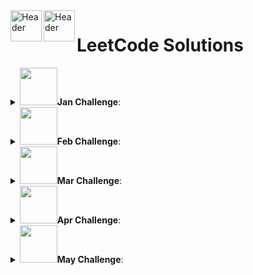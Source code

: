 <a href="https://github.com/ThisIsSakshi/Leetcode-Solutions-2023#gh-light-mode-only">
  <img align="left"  src="https://leetcode.com/_next/static/images/logo-ff2b712834cf26bf50a5de58ee27bcef.png" alt="Header" width="50" />
</a>
<a href="https://github.com/ThisIsSakshi/Leetcode-Solutions-2023#gh-dark-mode-only">
  <img align="left"  src="https://leetcode.com/_next/static/images/logo-dark-c96c407d175e36c81e236fcfdd682a0b.png" alt="Header" width="50" />
</a>
<h1>LeetCode Solutions</h1>

<details close> 
	<summary><img src = "https://leetcode.com/static/images/badges/2023/gif/2023-01.gif" width="60"/><b>Jan Challenge</b>:</summary>

<img src = "https://leetcode.com/static/images/badges/2023/gif/2023-01.gif" width="15"/> [1: 520. Detect Capital.py](https://github.com/ThisIsSakshi/Leetcode-Solutions/blob/main/Jan%20Challenge/1%3A%20520.%20Detect%20Capital.py) 


<img src = "https://leetcode.com/static/images/badges/2023/gif/2023-01.gif" width="15"/> [2: 290. Word Pattern.py](https://github.com/ThisIsSakshi/Leetcode-Solutions/blob/main/Jan%20Challenge/2%3A%20290.%20Word%20Pattern.py) 


<img src = "https://leetcode.com/static/images/badges/2023/gif/2023-01.gif" width="15"/> [3: 944. Delete Columns to Make Sorted.py](https://github.com/ThisIsSakshi/Leetcode-Solutions/blob/main/Jan%20Challenge/3%3A%20944.%20Delete%20Columns%20to%20Make%20Sorted.py) 


<img src = "https://leetcode.com/static/images/badges/2023/gif/2023-01.gif" width="15"/> [4: 2244. Minimum Rounds to Complete All Tasks.py](https://github.com/ThisIsSakshi/Leetcode-Solutions/blob/main/Jan%20Challenge/4%3A%202244.%20Minimum%20Rounds%20to%20Complete%20All%20Tasks.py) 


<img src = "https://leetcode.com/static/images/badges/2023/gif/2023-01.gif" width="15"/> [5: 452. Minimum Number of Arrows to Burst Balloons.py](https://github.com/ThisIsSakshi/Leetcode-Solutions/blob/main/Jan%20Challenge/5%3A%20452.%20Minimum%20Number%20of%20Arrows%20to%20Burst%20Balloons.py) 


<img src = "https://leetcode.com/static/images/badges/2023/gif/2023-01.gif" width="15"/> [6: 1833. Maximum Ice Cream Bars.py](https://github.com/ThisIsSakshi/Leetcode-Solutions/blob/main/Jan%20Challenge/6%3A%201833.%20Maximum%20Ice%20Cream%20Bars.py) 


<img src = "https://leetcode.com/static/images/badges/2023/gif/2023-01.gif" width="15"/> [7: 134. Gas Station.py](https://github.com/ThisIsSakshi/Leetcode-Solutions/blob/main/Jan%20Challenge/7%3A%20134.%20Gas%20Station.py) 


<img src = "https://leetcode.com/static/images/badges/2023/gif/2023-01.gif" width="15"/> [8: 149. Max Points on a Line.py](https://github.com/ThisIsSakshi/Leetcode-Solutions/blob/main/Jan%20Challenge/8%3A%20149.%20Max%20Points%20on%20a%20Line.py) 


<img src = "https://leetcode.com/static/images/badges/2023/gif/2023-01.gif" width="15"/> [9: 144. Binary Tree Preorder Traversal.py](https://github.com/ThisIsSakshi/Leetcode-Solutions/blob/main/Jan%20Challenge/9%3A%20144.%20Binary%20Tree%20Preorder%20Traversal.py) 


<img src = "https://leetcode.com/static/images/badges/2023/gif/2023-01.gif" width="15"/> [10: 100. Same Tree.py](https://github.com/ThisIsSakshi/Leetcode-Solutions/blob/main/Jan%20Challenge/10%3A%20100.%20Same%20Tree.py) 


<img src = "https://leetcode.com/static/images/badges/2023/gif/2023-01.gif" width="15"/> [11: 1443. Minimum Time to Collect All Apples in a Tree.py](https://github.com/ThisIsSakshi/Leetcode-Solutions/blob/main/Jan%20Challenge/11%3A%201443.%20Minimum%20Time%20to%20Collect%20All%20Apples%20in%20a%20Tree.py) 


<img src = "https://leetcode.com/static/images/badges/2023/gif/2023-01.gif" width="15"/> [12: 1519. Number of Nodes in the Sub-Tree With the Same Label.py](https://github.com/ThisIsSakshi/Leetcode-Solutions/blob/main/Jan%20Challenge/12%3A%201519.%20Number%20of%20Nodes%20in%20the%20Sub-Tree%20With%20the%20Same%20Label.py) 


<img src = "https://leetcode.com/static/images/badges/2023/gif/2023-01.gif" width="15"/> [13: 2246. Longest Path With Different Adjacent Characters.py](https://github.com/ThisIsSakshi/Leetcode-Solutions/blob/main/Jan%20Challenge/13%3A%202246.%20Longest%20Path%20With%20Different%20Adjacent%20Characters.py) 


<img src = "https://leetcode.com/static/images/badges/2023/gif/2023-01.gif" width="15"/> [14: 1061. Lexicographically Smallest Equivalent String.py](https://github.com/ThisIsSakshi/Leetcode-Solutions/blob/main/Jan%20Challenge/14%3A%201061.%20Lexicographically%20Smallest%20Equivalent%20String.py) 


<img src = "https://leetcode.com/static/images/badges/2023/gif/2023-01.gif" width="15"/> [15: 2421. Number of Good Paths.py](https://github.com/ThisIsSakshi/Leetcode-Solutions/blob/main/Jan%20Challenge/15%3A%202421.%20Number%20of%20Good%20Paths.py) 


<img src = "https://leetcode.com/static/images/badges/2023/gif/2023-01.gif" width="15"/> [16: 57. Insert Interval.py](https://github.com/ThisIsSakshi/Leetcode-Solutions/blob/main/Jan%20Challenge/16%3A%2057.%20Insert%20Interval.py) 


<img src = "https://leetcode.com/static/images/badges/2023/gif/2023-01.gif" width="15"/> [17: 926. Flip String to Monotone Increasing.py](https://github.com/ThisIsSakshi/Leetcode-Solutions/blob/main/Jan%20Challenge/17%3A%20926.%20Flip%20String%20to%20Monotone%20Increasing.py) 


<img src = "https://leetcode.com/static/images/badges/2023/gif/2023-01.gif" width="15"/> [18: 918. Maximum Sum Circular Subarray.py](https://github.com/ThisIsSakshi/Leetcode-Solutions/blob/main/Jan%20Challenge/18%3A%20918.%20Maximum%20Sum%20Circular%20Subarray.py) 


<img src = "https://leetcode.com/static/images/badges/2023/gif/2023-01.gif" width="15"/> [19: 491. Non-decreasing Subsequences.py](https://github.com/ThisIsSakshi/Leetcode-Solutions/blob/main/Jan%20Challenge/19%3A%20491.%20Non-decreasing%20Subsequences.py) 


<img src = "https://leetcode.com/static/images/badges/2023/gif/2023-01.gif" width="15"/> [20: 974. Subarray Sums Divisible by K.py](https://github.com/ThisIsSakshi/Leetcode-Solutions/blob/main/Jan%20Challenge/20%3A%20974.%20Subarray%20Sums%20Divisible%20by%20K.py) 


<img src = "https://leetcode.com/static/images/badges/2023/gif/2023-01.gif" width="15"/> [21: 93. Restore IP Addresses.py](https://github.com/ThisIsSakshi/Leetcode-Solutions/blob/main/Jan%20Challenge/21%3A%2093.%20Restore%20IP%20Addresses.py) 


<img src = "https://leetcode.com/static/images/badges/2023/gif/2023-01.gif" width="15"/> [22: 131. Palindrome Partitioning.py](https://github.com/ThisIsSakshi/Leetcode-Solutions/blob/main/Jan%20Challenge/22%3A%20131.%20Palindrome%20Partitioning.py) 


<img src = "https://leetcode.com/static/images/badges/2023/gif/2023-01.gif" width="15"/> [23: 997. Find the Town Judge.py](https://github.com/ThisIsSakshi/Leetcode-Solutions/blob/main/Jan%20Challenge/23%3A%20997.%20Find%20the%20Town%20Judge.py) 


<img src = "https://leetcode.com/static/images/badges/2023/gif/2023-01.gif" width="15"/> [24: 909. Snakes and Ladders.py](https://github.com/ThisIsSakshi/Leetcode-Solutions/blob/main/Jan%20Challenge/24%3A%20909.%20Snakes%20and%20Ladders.py) 


<img src = "https://leetcode.com/static/images/badges/2023/gif/2023-01.gif" width="15"/> [25: 2359. Find Closest Node to Given Two Nodes.py](https://github.com/ThisIsSakshi/Leetcode-Solutions/blob/main/Jan%20Challenge/25%3A%202359.%20Find%20Closest%20Node%20to%20Given%20Two%20Nodes.py) 


<img src = "https://leetcode.com/static/images/badges/2023/gif/2023-01.gif" width="15"/> [26: 787. Cheapest Flights Within K Stops.py](https://github.com/ThisIsSakshi/Leetcode-Solutions/blob/main/Jan%20Challenge/26%3A%20787.%20Cheapest%20Flights%20Within%20K%20Stops.py) 


<img src = "https://leetcode.com/static/images/badges/2023/gif/2023-01.gif" width="15"/> [27: 472. Concatenated Words.py](https://github.com/ThisIsSakshi/Leetcode-Solutions/blob/main/Jan%20Challenge/27%3A%20472.%20Concatenated%20Words.py) 


<img src = "https://leetcode.com/static/images/badges/2023/gif/2023-01.gif" width="15"/> [28: 352. Data Stream as Disjoint Intervals.py](https://github.com/ThisIsSakshi/Leetcode-Solutions/blob/main/Jan%20Challenge/28%3A%20352.%20Data%20Stream%20as%20Disjoint%20Intervals.py) 


<img src = "https://leetcode.com/static/images/badges/2023/gif/2023-01.gif" width="15"/> [29: 460. LFU Cache.py](https://github.com/ThisIsSakshi/Leetcode-Solutions/blob/main/Jan%20Challenge/29%3A%20460.%20LFU%20Cache.py) 


<img src = "https://leetcode.com/static/images/badges/2023/gif/2023-01.gif" width="15"/> [30: 1137. N-th Tribonacci Number.py](https://github.com/ThisIsSakshi/Leetcode-Solutions/blob/main/Jan%20Challenge/30%3A%201137.%20N-th%20Tribonacci%20Number.py) 


<img src = "https://leetcode.com/static/images/badges/2023/gif/2023-01.gif" width="15"/> [31: 1626. Best Team With No Conflicts.py](https://github.com/ThisIsSakshi/Leetcode-Solutions/blob/main/Jan%20Challenge/31%3A%201626.%20Best%20Team%20With%20No%20Conflicts.py) 

</details>

<details close> 
	<summary><img src = "https://leetcode.com/static/images/badges/2023/gif/2023-02.gif" width="60"/><b>Feb Challenge</b>:</summary>

<img src = "https://leetcode.com/static/images/badges/2023/gif/2023-02.gif" width="15"/> [1: 1071. Greatest Common Divisor of Strings.py](https://github.com/ThisIsSakshi/Leetcode-Solutions/blob/main/Feb%20Challenge/1%3A%201071.%20Greatest%20Common%20Divisor%20of%20Strings.py) 


<img src = "https://leetcode.com/static/images/badges/2023/gif/2023-02.gif" width="15"/> [2: 953. Verifying an Alien Dictionary.py](https://github.com/ThisIsSakshi/Leetcode-Solutions/blob/main/Feb%20Challenge/2%3A%20953.%20Verifying%20an%20Alien%20Dictionary.py) 


<img src = "https://leetcode.com/static/images/badges/2023/gif/2023-02.gif" width="15"/> [3: 6. Zigzag Conversion.py](https://github.com/ThisIsSakshi/Leetcode-Solutions/blob/main/Feb%20Challenge/3%3A%206.%20Zigzag%20Conversion.py) 


<img src = "https://leetcode.com/static/images/badges/2023/gif/2023-02.gif" width="15"/> [4: 438. Find All Anagrams in a String.py](https://github.com/ThisIsSakshi/Leetcode-Solutions/blob/main/Feb%20Challenge/4%3A%20438.%20Find%20All%20Anagrams%20in%20a%20String.py) 


<img src = "https://leetcode.com/static/images/badges/2023/gif/2023-02.gif" width="15"/> [5: 1470. Shuffle the Array.py](https://github.com/ThisIsSakshi/Leetcode-Solutions/blob/main/Feb%20Challenge/5%3A%201470.%20Shuffle%20the%20Array.py) 


<img src = "https://leetcode.com/static/images/badges/2023/gif/2023-02.gif" width="15"/> [6: 567. Permutation in String.py](https://github.com/ThisIsSakshi/Leetcode-Solutions/blob/main/Feb%20Challenge/6%3A%20567.%20Permutation%20in%20String.py) 


<img src = "https://leetcode.com/static/images/badges/2023/gif/2023-02.gif" width="15"/> [7: 904. Fruit Into Baskets.py](https://github.com/ThisIsSakshi/Leetcode-Solutions/blob/main/Feb%20Challenge/7%3A%20904.%20Fruit%20Into%20Baskets.py) 


<img src = "https://leetcode.com/static/images/badges/2023/gif/2023-02.gif" width="15"/> [8: 45. Jump Game II.py](https://github.com/ThisIsSakshi/Leetcode-Solutions/blob/main/Feb%20Challenge/8%3A%2045.%20Jump%20Game%20II.py) 


<img src = "https://leetcode.com/static/images/badges/2023/gif/2023-02.gif" width="15"/> [9: 2306. Naming a Company.py](https://github.com/ThisIsSakshi/Leetcode-Solutions/blob/main/Feb%20Challenge/9%3A%202306.%20Naming%20a%20Company.py) 


<img src = "https://leetcode.com/static/images/badges/2023/gif/2023-02.gif" width="15"/> [10: 1162. As Far from Land as Possible.py](https://github.com/ThisIsSakshi/Leetcode-Solutions/blob/main/Feb%20Challenge/10%3A%201162.%20As%20Far%20from%20Land%20as%20Possible.py) 


<img src = "https://leetcode.com/static/images/badges/2023/gif/2023-02.gif" width="15"/> [11: 1129. Shortest Path with Alternating Colors.py](https://github.com/ThisIsSakshi/Leetcode-Solutions/blob/main/Feb%20Challenge/11%3A%201129.%20Shortest%20Path%20with%20Alternating%20Colors.py) 


<img src = "https://leetcode.com/static/images/badges/2023/gif/2023-02.gif" width="15"/> [12: 2477. Minimum Fuel Cost to Report to the Capital.py](https://github.com/ThisIsSakshi/Leetcode-Solutions/blob/main/Feb%20Challenge/12%3A%202477.%20Minimum%20Fuel%20Cost%20to%20Report%20to%20the%20Capital.py) 


<img src = "https://leetcode.com/static/images/badges/2023/gif/2023-02.gif" width="15"/> [13: 1523. Count Odd Numbers in an Interval Range.py](https://github.com/ThisIsSakshi/Leetcode-Solutions/blob/main/Feb%20Challenge/13%3A%201523.%20Count%20Odd%20Numbers%20in%20an%20Interval%20Range.py) 


<img src = "https://leetcode.com/static/images/badges/2023/gif/2023-02.gif" width="15"/> [14: 67. Add Binary.py](https://github.com/ThisIsSakshi/Leetcode-Solutions/blob/main/Feb%20Challenge/14%3A%2067.%20Add%20Binary.py) 


<img src = "https://leetcode.com/static/images/badges/2023/gif/2023-02.gif" width="15"/> [15: 989. Add to Array-Form of Integer.py](https://github.com/ThisIsSakshi/Leetcode-Solutions/blob/main/Feb%20Challenge/15%3A%20989.%20Add%20to%20Array-Form%20of%20Integer.py) 


<img src = "https://leetcode.com/static/images/badges/2023/gif/2023-02.gif" width="15"/> [16: 104. Maximum Depth of Binary Tree.py](https://github.com/ThisIsSakshi/Leetcode-Solutions/blob/main/Feb%20Challenge/16%3A%20104.%20Maximum%20Depth%20of%20Binary%20Tree.py) 


<img src = "https://leetcode.com/static/images/badges/2023/gif/2023-02.gif" width="15"/> [17: 783. Minimum Distance Between BST Nodes.py](https://github.com/ThisIsSakshi/Leetcode-Solutions/blob/main/Feb%20Challenge/17%3A%20783.%20Minimum%20Distance%20Between%20BST%20Nodes.py) 


<img src = "https://leetcode.com/static/images/badges/2023/gif/2023-02.gif" width="15"/> [18: 226. Invert Binary Tree.py](https://github.com/ThisIsSakshi/Leetcode-Solutions/blob/main/Feb%20Challenge/18%3A%20226.%20Invert%20Binary%20Tree.py) 


<img src = "https://leetcode.com/static/images/badges/2023/gif/2023-02.gif" width="15"/> [19: 103. Binary Tree Zigzag Level Order Traversal.py](https://github.com/ThisIsSakshi/Leetcode-Solutions/blob/main/Feb%20Challenge/19%3A%20103.%20Binary%20Tree%20Zigzag%20Level%20Order%20Traversal.py) 


<img src = "https://leetcode.com/static/images/badges/2023/gif/2023-02.gif" width="15"/> [20: 35. Search Insert Position.py](https://github.com/ThisIsSakshi/Leetcode-Solutions/blob/main/Feb%20Challenge/20%3A%2035.%20Search%20Insert%20Position.py) 


<img src = "https://leetcode.com/static/images/badges/2023/gif/2023-02.gif" width="15"/> [21: 540. Single Element in a Sorted Array.py](https://github.com/ThisIsSakshi/Leetcode-Solutions/blob/main/Feb%20Challenge/21%3A%20540.%20Single%20Element%20in%20a%20Sorted%20Array.py) 


<img src = "https://leetcode.com/static/images/badges/2023/gif/2023-02.gif" width="15"/> [22: 1011. Capacity To Ship Packages Within D Days.py](https://github.com/ThisIsSakshi/Leetcode-Solutions/blob/main/Feb%20Challenge/22%3A%201011.%20Capacity%20To%20Ship%20Packages%20Within%20D%20Days.py) 


<img src = "https://leetcode.com/static/images/badges/2023/gif/2023-02.gif" width="15"/> [23: 502. IPO.py](https://github.com/ThisIsSakshi/Leetcode-Solutions/blob/main/Feb%20Challenge/23%3A%20502.%20IPO.py) 


<img src = "https://leetcode.com/static/images/badges/2023/gif/2023-02.gif" width="15"/> [24: 1675. Minimize Deviation in Array.py](https://github.com/ThisIsSakshi/Leetcode-Solutions/blob/main/Feb%20Challenge/24%3A%201675.%20Minimize%20Deviation%20in%20Array.py) 


<img src = "https://leetcode.com/static/images/badges/2023/gif/2023-02.gif" width="15"/> [25: 121. Best Time to Buy and Sell Stock.py](https://github.com/ThisIsSakshi/Leetcode-Solutions/blob/main/Feb%20Challenge/25%3A%20121.%20Best%20Time%20to%20Buy%20and%20Sell%20Stock.py) 


<img src = "https://leetcode.com/static/images/badges/2023/gif/2023-02.gif" width="15"/> [26: 72. Edit Distance.py](https://github.com/ThisIsSakshi/Leetcode-Solutions/blob/main/Feb%20Challenge/26%3A%2072.%20Edit%20Distance.py) 


<img src = "https://leetcode.com/static/images/badges/2023/gif/2023-02.gif" width="15"/> [27: 427. Construct Quad Tree.py](https://github.com/ThisIsSakshi/Leetcode-Solutions/blob/main/Feb%20Challenge/27%3A%20427.%20Construct%20Quad%20Tree.py) 


<img src = "https://leetcode.com/static/images/badges/2023/gif/2023-02.gif" width="15"/> [28: 652. Find Duplicate Subtrees.py](https://github.com/ThisIsSakshi/Leetcode-Solutions/blob/main/Feb%20Challenge/28%3A%20652.%20Find%20Duplicate%20Subtrees.py) 

</details>

<details close> 
	<summary><img src = "https://leetcode.com/static/images/badges/2023/gif/2023-03.gif" width="60"/><b>Mar Challenge</b>:</summary>

<img src = "https://leetcode.com/static/images/badges/2023/gif/2023-03.gif" width="15"/> [1: 912. Sort an Array.py](https://github.com/ThisIsSakshi/Leetcode-Solutions/blob/main/Mar%20Challenge/1%3A%20912.%20Sort%20an%20Array.py) 


<img src = "https://leetcode.com/static/images/badges/2023/gif/2023-03.gif" width="15"/> [2: 443. String Compression.py](https://github.com/ThisIsSakshi/Leetcode-Solutions/blob/main/Mar%20Challenge/2%3A%20443.%20String%20Compression.py) 


<img src = "https://leetcode.com/static/images/badges/2023/gif/2023-03.gif" width="15"/> [3: 28. Find the Index of the First Occurrence in a String.py](https://github.com/ThisIsSakshi/Leetcode-Solutions/blob/main/Mar%20Challenge/3%3A%2028.%20Find%20the%20Index%20of%20the%20First%20Occurrence%20in%20a%20String.py) 


<img src = "https://leetcode.com/static/images/badges/2023/gif/2023-03.gif" width="15"/> [4: 2444. Count Subarrays With Fixed Bounds.py](https://github.com/ThisIsSakshi/Leetcode-Solutions/blob/main/Mar%20Challenge/4%3A%202444.%20Count%20Subarrays%20With%20Fixed%20Bounds.py) 


<img src = "https://leetcode.com/static/images/badges/2023/gif/2023-03.gif" width="15"/> [5: 1345. Jump Game IV.py](https://github.com/ThisIsSakshi/Leetcode-Solutions/blob/main/Mar%20Challenge/5%3A%201345.%20Jump%20Game%20IV.py) 


<img src = "https://leetcode.com/static/images/badges/2023/gif/2023-03.gif" width="15"/> [6: 1539. Kth Missing Positive Number.py](https://github.com/ThisIsSakshi/Leetcode-Solutions/blob/main/Mar%20Challenge/6%3A%201539.%20Kth%20Missing%20Positive%20Number.py) 


<img src = "https://leetcode.com/static/images/badges/2023/gif/2023-03.gif" width="15"/> [7: 2187. Minimum Time to Complete Trips.py](https://github.com/ThisIsSakshi/Leetcode-Solutions/blob/main/Mar%20Challenge/7%3A%202187.%20Minimum%20Time%20to%20Complete%20Trips.py) 


<img src = "https://leetcode.com/static/images/badges/2023/gif/2023-03.gif" width="15"/> [8: 875. Koko Eating Bananas.py](https://github.com/ThisIsSakshi/Leetcode-Solutions/blob/main/Mar%20Challenge/8%3A%20875.%20Koko%20Eating%20Bananas.py) 


<img src = "https://leetcode.com/static/images/badges/2023/gif/2023-03.gif" width="15"/> [9: 142. Linked List Cycle II.py](https://github.com/ThisIsSakshi/Leetcode-Solutions/blob/main/Mar%20Challenge/9%3A%20142.%20Linked%20List%20Cycle%20II.py) 


<img src = "https://leetcode.com/static/images/badges/2023/gif/2023-03.gif" width="15"/> [10: 382. Linked List Random Node.py](https://github.com/ThisIsSakshi/Leetcode-Solutions/blob/main/Mar%20Challenge/10%3A%20382.%20Linked%20List%20Random%20Node.py) 


<img src = "https://leetcode.com/static/images/badges/2023/gif/2023-03.gif" width="15"/> [11: 109. Convert Sorted List to Binary Search Tree.py](https://github.com/ThisIsSakshi/Leetcode-Solutions/blob/main/Mar%20Challenge/11%3A%20109.%20Convert%20Sorted%20List%20to%20Binary%20Search%20Tree.py) 


<img src = "https://leetcode.com/static/images/badges/2023/gif/2023-03.gif" width="15"/> [12: 23. Merge k Sorted Lists.py](https://github.com/ThisIsSakshi/Leetcode-Solutions/blob/main/Mar%20Challenge/12%3A%2023.%20Merge%20k%20Sorted%20Lists.py) 


<img src = "https://leetcode.com/static/images/badges/2023/gif/2023-03.gif" width="15"/> [13: 101. Symmetric Tree.py](https://github.com/ThisIsSakshi/Leetcode-Solutions/blob/main/Mar%20Challenge/13%3A%20101.%20Symmetric%20Tree.py) 


<img src = "https://leetcode.com/static/images/badges/2023/gif/2023-03.gif" width="15"/> [14: 129. Sum Root to Leaf Numbers.py](https://github.com/ThisIsSakshi/Leetcode-Solutions/blob/main/Mar%20Challenge/14%3A%20129.%20Sum%20Root%20to%20Leaf%20Numbers.py) 


<img src = "https://leetcode.com/static/images/badges/2023/gif/2023-03.gif" width="15"/> [15: 958. Check Completeness of a Binary Tree.py](https://github.com/ThisIsSakshi/Leetcode-Solutions/blob/main/Mar%20Challenge/15%3A%20958.%20Check%20Completeness%20of%20a%20Binary%20Tree.py) 


<img src = "https://leetcode.com/static/images/badges/2023/gif/2023-03.gif" width="15"/> [16: 106. Construct Binary Tree from Inorder and Postorder Traversal.py](https://github.com/ThisIsSakshi/Leetcode-Solutions/blob/main/Mar%20Challenge/16%3A%20106.%20Construct%20Binary%20Tree%20from%20Inorder%20and%20Postorder%20Traversal.py) 


<img src = "https://leetcode.com/static/images/badges/2023/gif/2023-03.gif" width="15"/> [17: 208. Implement Trie (Prefix Tree).py](https://github.com/ThisIsSakshi/Leetcode-Solutions/blob/main/Mar%20Challenge/17%3A%20208.%20Implement%20Trie%20%28Prefix%20Tree%29.py) 


<img src = "https://leetcode.com/static/images/badges/2023/gif/2023-03.gif" width="15"/> [18: 1472. Design Browser History.py](https://github.com/ThisIsSakshi/Leetcode-Solutions/blob/main/Mar%20Challenge/18%3A%201472.%20Design%20Browser%20History.py) 


<img src = "https://leetcode.com/static/images/badges/2023/gif/2023-03.gif" width="15"/> [19: 211. Design Add and Search Words Data Structure.py](https://github.com/ThisIsSakshi/Leetcode-Solutions/blob/main/Mar%20Challenge/19%3A%20211.%20Design%20Add%20and%20Search%20Words%20Data%20Structure.py) 


<img src = "https://leetcode.com/static/images/badges/2023/gif/2023-03.gif" width="15"/> [20: 605. Can Place Flowers.py](https://github.com/ThisIsSakshi/Leetcode-Solutions/blob/main/Mar%20Challenge/20%3A%20605.%20Can%20Place%20Flowers.py) 


<img src = "https://leetcode.com/static/images/badges/2023/gif/2023-03.gif" width="15"/> [21: 2348. Number of Zero-Filled Subarrays.py](https://github.com/ThisIsSakshi/Leetcode-Solutions/blob/main/Mar%20Challenge/21%3A%202348.%20Number%20of%20Zero-Filled%20Subarrays.py) 


<img src = "https://leetcode.com/static/images/badges/2023/gif/2023-03.gif" width="15"/> [22: 2492. Minimum Score of a Path Between Two Cities.py](https://github.com/ThisIsSakshi/Leetcode-Solutions/blob/main/Mar%20Challenge/22%3A%202492.%20Minimum%20Score%20of%20a%20Path%20Between%20Two%20Cities.py) 


<img src = "https://leetcode.com/static/images/badges/2023/gif/2023-03.gif" width="15"/> [23: 1319. Number of Operations to Make Network Connected.py](https://github.com/ThisIsSakshi/Leetcode-Solutions/blob/main/Mar%20Challenge/23%3A%201319.%20Number%20of%20Operations%20to%20Make%20Network%20Connected.py) 


<img src = "https://leetcode.com/static/images/badges/2023/gif/2023-03.gif" width="15"/> [24: 1466. Reorder Routes to Make All Paths Lead to the City Zero.py](https://github.com/ThisIsSakshi/Leetcode-Solutions/blob/main/Mar%20Challenge/24%3A%201466.%20Reorder%20Routes%20to%20Make%20All%20Paths%20Lead%20to%20the%20City%20Zero.py) 


<img src = "https://leetcode.com/static/images/badges/2023/gif/2023-03.gif" width="15"/> [25: 2316. Count Unreachable Pairs of Nodes in an Undirected Graph.py](https://github.com/ThisIsSakshi/Leetcode-Solutions/blob/main/Mar%20Challenge/25%3A%202316.%20Count%20Unreachable%20Pairs%20of%20Nodes%20in%20an%20Undirected%20Graph.py) 


<img src = "https://leetcode.com/static/images/badges/2023/gif/2023-03.gif" width="15"/> [26: 2360. Longest Cycle in a Graph.py](https://github.com/ThisIsSakshi/Leetcode-Solutions/blob/main/Mar%20Challenge/26%3A%202360.%20Longest%20Cycle%20in%20a%20Graph.py) 


<img src = "https://leetcode.com/static/images/badges/2023/gif/2023-03.gif" width="15"/> [27: 64. Minimum Path Sum.py](https://github.com/ThisIsSakshi/Leetcode-Solutions/blob/main/Mar%20Challenge/27%3A%2064.%20Minimum%20Path%20Sum.py) 


<img src = "https://leetcode.com/static/images/badges/2023/gif/2023-03.gif" width="15"/> [28: 983. Minimum Cost For Tickets.py](https://github.com/ThisIsSakshi/Leetcode-Solutions/blob/main/Mar%20Challenge/28%3A%20983.%20Minimum%20Cost%20For%20Tickets.py) 


<img src = "https://leetcode.com/static/images/badges/2023/gif/2023-03.gif" width="15"/> [29: 1402. Reducing Dishes.py](https://github.com/ThisIsSakshi/Leetcode-Solutions/blob/main/Mar%20Challenge/29%3A%201402.%20Reducing%20Dishes.py) 


<img src = "https://leetcode.com/static/images/badges/2023/gif/2023-03.gif" width="15"/> [30: 87. Scramble String.py](https://github.com/ThisIsSakshi/Leetcode-Solutions/blob/main/Mar%20Challenge/30%3A%2087.%20Scramble%20String.py) 


<img src = "https://leetcode.com/static/images/badges/2023/gif/2023-03.gif" width="15"/> [31: 1444. Number of Ways of Cutting a Pizza.py](https://github.com/ThisIsSakshi/Leetcode-Solutions/blob/main/Mar%20Challenge/31%3A%201444.%20Number%20of%20Ways%20of%20Cutting%20a%20Pizza.py) 

</details>

<details close> 
	<summary><img src = "https://leetcode.com/static/images/badges/2023/gif/2023-04.gif" width="60"/><b>Apr Challenge</b>:</summary>

<img src = "https://leetcode.com/static/images/badges/2023/gif/2023-04.gif" width="15"/> [2: 2300. Successful Pairs of Spells and Potions.py](https://github.com/ThisIsSakshi/Leetcode-Solutions/blob/main/Apr%20Challenge/2%3A%202300.%20Successful%20Pairs%20of%20Spells%20and%20Potions.py) 


<img src = "https://leetcode.com/static/images/badges/2023/gif/2023-04.gif" width="15"/> [3: 881. Boats to Save People.py](https://github.com/ThisIsSakshi/Leetcode-Solutions/blob/main/Apr%20Challenge/3%3A%20881.%20Boats%20to%20Save%20People.py) 


<img src = "https://leetcode.com/static/images/badges/2023/gif/2023-04.gif" width="15"/> [4: 2405. Optimal Partition of String.py](https://github.com/ThisIsSakshi/Leetcode-Solutions/blob/main/Apr%20Challenge/4%3A%202405.%20Optimal%20Partition%20of%20String.py) 


<img src = "https://leetcode.com/static/images/badges/2023/gif/2023-04.gif" width="15"/> [5: 2439. Minimize Maximum of Array.py](https://github.com/ThisIsSakshi/Leetcode-Solutions/blob/main/Apr%20Challenge/5%3A%202439.%20Minimize%20Maximum%20of%20Array.py) 


<img src = "https://leetcode.com/static/images/badges/2023/gif/2023-04.gif" width="15"/> [6: 1254. Number of Closed Islands.py](https://github.com/ThisIsSakshi/Leetcode-Solutions/blob/main/Apr%20Challenge/6%3A%201254.%20Number%20of%20Closed%20Islands.py) 


<img src = "https://leetcode.com/static/images/badges/2023/gif/2023-04.gif" width="15"/> [7: 1020. Number of Enclaves.py](https://github.com/ThisIsSakshi/Leetcode-Solutions/blob/main/Apr%20Challenge/7%3A%201020.%20Number%20of%20Enclaves.py) 


<img src = "https://leetcode.com/static/images/badges/2023/gif/2023-04.gif" width="15"/> [8: 133. Clone Graph.py](https://github.com/ThisIsSakshi/Leetcode-Solutions/blob/main/Apr%20Challenge/8%3A%20133.%20Clone%20Graph.py) 


<img src = "https://leetcode.com/static/images/badges/2023/gif/2023-04.gif" width="15"/> [9: 1857. Largest Color Value in a Directed Graph.py](https://github.com/ThisIsSakshi/Leetcode-Solutions/blob/main/Apr%20Challenge/9%3A%201857.%20Largest%20Color%20Value%20in%20a%20Directed%20Graph.py) 


<img src = "https://leetcode.com/static/images/badges/2023/gif/2023-04.gif" width="15"/> [10: 20. Valid Parentheses.py](https://github.com/ThisIsSakshi/Leetcode-Solutions/blob/main/Apr%20Challenge/10%3A%2020.%20Valid%20Parentheses.py) 


<img src = "https://leetcode.com/static/images/badges/2023/gif/2023-04.gif" width="15"/> [11: 2390. Removing Stars From a String.py](https://github.com/ThisIsSakshi/Leetcode-Solutions/blob/main/Apr%20Challenge/11%3A%202390.%20Removing%20Stars%20From%20a%20String.py) 


<img src = "https://leetcode.com/static/images/badges/2023/gif/2023-04.gif" width="15"/> [12: 71. Simplify Path.py](https://github.com/ThisIsSakshi/Leetcode-Solutions/blob/main/Apr%20Challenge/12%3A%2071.%20Simplify%20Path.py) 


<img src = "https://leetcode.com/static/images/badges/2023/gif/2023-04.gif" width="15"/> [13: 946. Validate Stack Sequences.py](https://github.com/ThisIsSakshi/Leetcode-Solutions/blob/main/Apr%20Challenge/13%3A%20946.%20Validate%20Stack%20Sequences.py) 


<img src = "https://leetcode.com/static/images/badges/2023/gif/2023-04.gif" width="15"/> [14: 516. Longest Palindromic Subsequence.py](https://github.com/ThisIsSakshi/Leetcode-Solutions/blob/main/Apr%20Challenge/14%3A%20516.%20Longest%20Palindromic%20Subsequence.py) 


<img src = "https://leetcode.com/static/images/badges/2023/gif/2023-04.gif" width="15"/> [15: 2218. Maximum Value of K Coins From Piles.py](https://github.com/ThisIsSakshi/Leetcode-Solutions/blob/main/Apr%20Challenge/15%3A%202218.%20Maximum%20Value%20of%20K%20Coins%20From%20Piles.py) 


<img src = "https://leetcode.com/static/images/badges/2023/gif/2023-04.gif" width="15"/> [16: 1639. Number of Ways to Form a Target String Given a Dictionary.py](https://github.com/ThisIsSakshi/Leetcode-Solutions/blob/main/Apr%20Challenge/16%3A%201639.%20Number%20of%20Ways%20to%20Form%20a%20Target%20String%20Given%20a%20Dictionary.py) 


<img src = "https://leetcode.com/static/images/badges/2023/gif/2023-04.gif" width="15"/> [17: 1431. Kids With the Greatest Number of Candies.py](https://github.com/ThisIsSakshi/Leetcode-Solutions/blob/main/Apr%20Challenge/17%3A%201431.%20Kids%20With%20the%20Greatest%20Number%20of%20Candies.py) 


<img src = "https://leetcode.com/static/images/badges/2023/gif/2023-04.gif" width="15"/> [18: 1768. Merge Strings Alternately.py](https://github.com/ThisIsSakshi/Leetcode-Solutions/blob/main/Apr%20Challenge/18%3A%201768.%20Merge%20Strings%20Alternately.py) 


<img src = "https://leetcode.com/static/images/badges/2023/gif/2023-04.gif" width="15"/> [19: 1372. Longest ZigZag Path in a Binary Tree.py](https://github.com/ThisIsSakshi/Leetcode-Solutions/blob/main/Apr%20Challenge/19%3A%201372.%20Longest%20ZigZag%20Path%20in%20a%20Binary%20Tree.py) 


<img src = "https://leetcode.com/static/images/badges/2023/gif/2023-04.gif" width="15"/> [20: 662. Maximum Width of Binary Tree.py](https://github.com/ThisIsSakshi/Leetcode-Solutions/blob/main/Apr%20Challenge/20%3A%20662.%20Maximum%20Width%20of%20Binary%20Tree.py) 


<img src = "https://leetcode.com/static/images/badges/2023/gif/2023-04.gif" width="15"/> [21: 879. Profitable Schemes.py](https://github.com/ThisIsSakshi/Leetcode-Solutions/blob/main/Apr%20Challenge/21%3A%20879.%20Profitable%20Schemes.py) 


<img src = "https://leetcode.com/static/images/badges/2023/gif/2023-04.gif" width="15"/> [22: 1312. Minimum Insertion Steps to Make a String Palindrome.py](https://github.com/ThisIsSakshi/Leetcode-Solutions/blob/main/Apr%20Challenge/22%3A%201312.%20Minimum%20Insertion%20Steps%20to%20Make%20a%20String%20Palindrome.py) 


<img src = "https://leetcode.com/static/images/badges/2023/gif/2023-04.gif" width="15"/> [23: 1416. Restore The Array.py](https://github.com/ThisIsSakshi/Leetcode-Solutions/blob/main/Apr%20Challenge/23%3A%201416.%20Restore%20The%20Array.py) 


<img src = "https://leetcode.com/static/images/badges/2023/gif/2023-04.gif" width="15"/> [24: 1046. Last Stone Weight.py](https://github.com/ThisIsSakshi/Leetcode-Solutions/blob/main/Apr%20Challenge/24%3A%201046.%20Last%20Stone%20Weight.py) 


<img src = "https://leetcode.com/static/images/badges/2023/gif/2023-04.gif" width="15"/> [25: 2336. Smallest Number in Infinite Set.py](https://github.com/ThisIsSakshi/Leetcode-Solutions/blob/main/Apr%20Challenge/25%3A%202336.%20Smallest%20Number%20in%20Infinite%20Set.py) 


<img src = "https://leetcode.com/static/images/badges/2023/gif/2023-04.gif" width="15"/> [26: 258. Add Digits.py](https://github.com/ThisIsSakshi/Leetcode-Solutions/blob/main/Apr%20Challenge/26%3A%20258.%20Add%20Digits.py) 


<img src = "https://leetcode.com/static/images/badges/2023/gif/2023-04.gif" width="15"/> [27: 319. Bulb Switcher.py](https://github.com/ThisIsSakshi/Leetcode-Solutions/blob/main/Apr%20Challenge/27%3A%20319.%20Bulb%20Switcher.py) 


<img src = "https://leetcode.com/static/images/badges/2023/gif/2023-04.gif" width="15"/> [28: 839. Similar String Groups.py](https://github.com/ThisIsSakshi/Leetcode-Solutions/blob/main/Apr%20Challenge/28%3A%20839.%20Similar%20String%20Groups.py) 


<img src = "https://leetcode.com/static/images/badges/2023/gif/2023-04.gif" width="15"/> [29: 1697. Checking Existence of Edge Length Limited Paths.py](https://github.com/ThisIsSakshi/Leetcode-Solutions/blob/main/Apr%20Challenge/29%3A%201697.%20Checking%20Existence%20of%20Edge%20Length%20Limited%20Paths.py) 


<img src = "https://leetcode.com/static/images/badges/2023/gif/2023-04.gif" width="15"/> [30: 1579. Remove Max Number of Edges to Keep Graph Fully Traversable.py](https://github.com/ThisIsSakshi/Leetcode-Solutions/blob/main/Apr%20Challenge/30%3A%201579.%20Remove%20Max%20Number%20of%20Edges%20to%20Keep%20Graph%20Fully%20Traversable.py) 


<img src = "https://leetcode.com/static/images/badges/2023/gif/2023-04.gif" width="15"/> [1: 704. Binary Search.py](https://github.com/ThisIsSakshi/Leetcode-Solutions/blob/main/Apr%20Challenge/1%3A%20704.%20Binary%20Search.py) 

</details>

<details close> 
	<summary><img src = "https://leetcode.com/static/images/badges/2023/gif/2023-05.gif" width="60"/><b>May Challenge</b>:</summary>

<img src = "https://leetcode.com/static/images/badges/2023/gif/2023-05.gif" width="15"/> [1: 1491. Average Salary Excluding the Minimum and Maximum Salary.py](https://github.com/ThisIsSakshi/Leetcode-Solutions/blob/main/May%20Challenge/1%3A%201491.%20Average%20Salary%20Excluding%20the%20Minimum%20and%20Maximum%20Salary.py) 

</details>